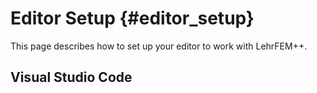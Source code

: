 # Editor Setup {#editor_setup}

This page describes how to set up your editor to work with LehrFEM++.

## Visual Studio Code

##
